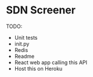 # SDN Screener

TODO:
- Unit tests
- init.py
- Redis
- Readme
- React web app calling this API
- Host this on Heroku
